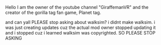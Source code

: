 Hello I am the owner of the youtube channel "GiraffemanVR" and the creator of the gorilla tag fan game, Planet tag.

and can yall PLEASE stop asking about walksim? i didnt make walksim. i was just creating updates cuz the actual mod owner stopped updating it and i stopped cuz i learned walksim was copyrighted. SO PLEASE STOP ASKING
